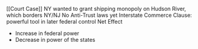 [[Court Case]] 
NY wanted to grant shipping monopoly on Hudson River, which borders NY/NJ
No Anti-Trust laws yet
Interstate Commerce Clause: powerful tool in later federal control
Net Effect 
- Increase in federal power
- Decrease in power of the states